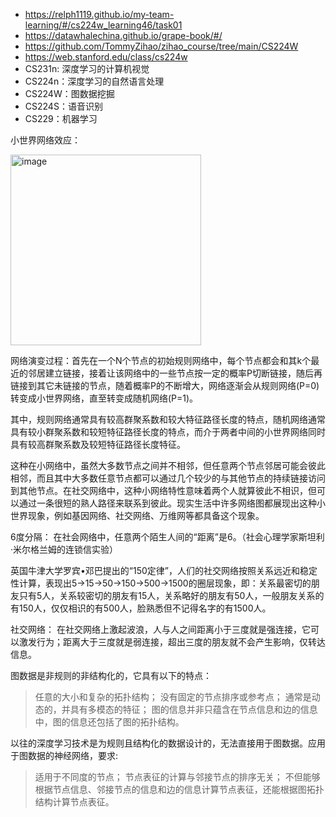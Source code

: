 - https://relph1119.github.io/my-team-learning/#/cs224w_learning46/task01
- https://datawhalechina.github.io/grape-book/#/
- https://github.com/TommyZihao/zihao_course/tree/main/CS224W
- https://web.stanford.edu/class/cs224w
- CS231n: 深度学习的计算机视觉
- CS224n：深度学习的自然语言处理
- CS224W：图数据挖掘
- CS224S：语音识别
- CS229：机器学习

小世界网络效应：

<img width="305" alt="image" src="https://github.com/superkong001/learning_in_datawhale/assets/37318654/39d5db1a-9389-48ae-bac6-7120e4ba5e70">

网络演变过程：首先在一个N个节点的初始规则网络中，每个节点都会和其k个最近的邻居建立链接，接着让该网络中的一些节点按一定的概率P切断链接，随后再链接到其它未链接的节点，随着概率P的不断增大，网络逐渐会从规则网络(P=0)转变成小世界网络，直至转变成随机网络(P=1)。

其中，规则网络通常具有较高群聚系数和较大特征路径长度的特点，随机网络通常具有较小群聚系数和较短特征路径长度的特点，而介于两者中间的小世界网络同时具有较高群聚系数及较短特征路径长度特征。

这种在小网络中，虽然大多数节点之间并不相邻，但任意两个节点邻居可能会彼此相邻，而且其中大多数任意节点都可以通过几个较少的与其他节点的持续链接访问到其他节点。在社交网络中，这种小网络特性意味着两个人就算彼此不相识，但可以通过一条很短的熟人路径来联系到彼此。现实生活中许多网络图都展现出这种小世界现象，例如基因网络、社交网络、万维网等都具备这个现象。

6度分隔：
在社会网络中，任意两个陌生人间的“距离”是6。（社会心理学家斯坦利·米尔格兰姆的连锁信实验）

英国牛津大学罗宾•邓巴提出的“150定律”，人们的社交网络按照关系远近和稳定性计算，表现出5->15->50->150->500->1500的圈层现象，即：关系最密切的朋友只有5人，关系较密切的朋友有15人，关系略好的朋友有50人，一般朋友关系的有150人，仅仅相识的有500人，脸熟悉但不记得名字的有1500人。

社交网络：
在社交网络上激起波浪，人与人之间距离小于三度就是强连接，它可以激发行为；距离大于三度就是弱连接，超出三度的朋友就不会产生影响，仅转达信息。

图数据是非规则的非结构化的，它具有以下的特点：
> 任意的大小和复杂的拓扑结构；
> 没有固定的节点排序或参考点；
> 通常是动态的，并具有多模态的特征；
> 图的信息并非只蕴含在节点信息和边的信息中，图的信息还包括了图的拓扑结构。

以往的深度学习技术是为规则且结构化的数据设计的，无法直接用于图数据。应用于图数据的神经网络，要求:
> 适用于不同度的节点；
> 节点表征的计算与邻接节点的排序无关；
> 不但能够根据节点信息、邻接节点的信息和边的信息计算节点表征，还能根据图拓扑结构计算节点表征。


